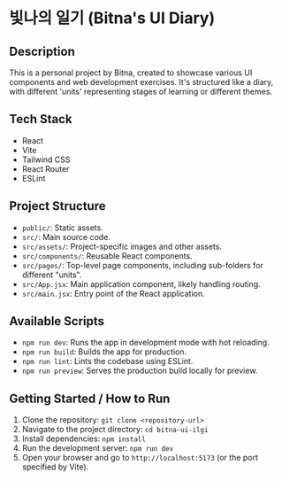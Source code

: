 # 빛나의 일기 (Bitna's UI Diary)

## Description

This is a personal project by Bitna, created to showcase various UI components and web development exercises. It's structured like a diary, with different 'units' representing stages of learning or different themes.

## Tech Stack

*   React
*   Vite
*   Tailwind CSS
*   React Router
*   ESLint

## Project Structure

*   `public/`: Static assets.
*   `src/`: Main source code.
*   `src/assets/`: Project-specific images and other assets.
*   `src/components/`: Reusable React components.
*   `src/pages/`: Top-level page components, including sub-folders for different "units".
*   `src/App.jsx`: Main application component, likely handling routing.
*   `src/main.jsx`: Entry point of the React application.

## Available Scripts

*   `npm run dev`: Runs the app in development mode with hot reloading.
*   `npm run build`: Builds the app for production.
*   `npm run lint`: Lints the codebase using ESLint.
*   `npm run preview`: Serves the production build locally for preview.

## Getting Started / How to Run

1.  Clone the repository: `git clone <repository-url>`
2.  Navigate to the project directory: `cd bitna-ui-ilgi`
3.  Install dependencies: `npm install`
4.  Run the development server: `npm run dev`
5.  Open your browser and go to `http://localhost:5173` (or the port specified by Vite).
